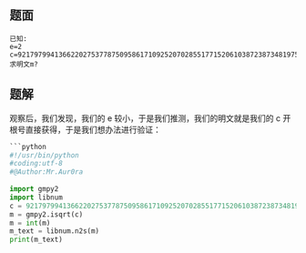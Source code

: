 ## 题面
```text
已知:
e=2
c=9217979941366220275377875095861710925207028551771520610387238734819759256223080175603032167658086669886661302962985046348865181740591251321966682848536331583243529
求明文m?
```

## 题解
观察后，我们发现，我们的 e 较小，于是我们推测，我们的明文就是我们的 c 开根号直接获得，于是我们想办法进行验证：

```python
```python
#!/usr/bin/python 
#coding:utf-8 
#@Author:Mr.Aur0ra
 
import gmpy2  
import libnum  
c = 9217979941366220275377875095861710925207028551771520610387238734819759256223080175603032167658086669886661302962985046348865181740591251321966682848536331583243529  
m = gmpy2.isqrt(c)  
m = int(m)  
m_text = libnum.n2s(m)  
print(m_text)
```
```